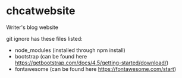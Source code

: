 # chcatwebsite
Writer's blog website

git ignore has these files listed:
- node_modules (installed through npm install)
- bootstrap (can be found here https://getbootstrap.com/docs/4.5/getting-started/download/)
- fontawesome (can be found here https://fontawesome.com/start)

